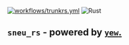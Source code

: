 [![workflows/trunkrs.yml](https://github.com/hoangph271/sneu_rs/actions/workflows/trunkrs.yml/badge.svg)](https://github.com/hoangph271/sneu_rs/actions/workflows/trunkrs.yml)  ![Rust](https://img.shields.io/badge/built_with-Rust-dca282.svg)

## `sneu_rs` - powered by [`yew`.](https://yew.rs/)
